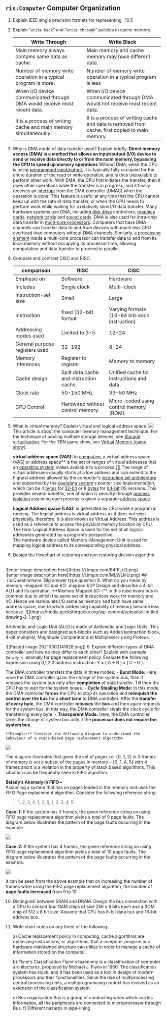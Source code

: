 
## `ris:Computer` Computer Organization
1. Explain IEEE single precision formats for representing -10.5
2. Explain “`write back`” and “`write through`” policies in cache memory.
	
	|Write Through|Write Black|
	|--------------|------------|
	|Main memory always contains same data as cache.|Main memory and cache memory may have different data.|
	|Number of memory write operation in a typical program is more.| Number of memory write operation in a typical program is less|
	|When I/O device communicated through DMA would receive most recent data.|When I/O device communicated through DMA would not receive most recent data.|
	|It is a process of writing cache and main memory simultaneously.|It is a process of writing cache and data is removed from cache, first copied to main memory.|
	
	
3. Why is DMA mode of data transfer used? Explain briefly.
	**Direct memory access (DMA) is a method that allows an input/output (I/O) device to send or receive data directly to or from the main memory, bypassing the CPU to speed up memory operations**
	Without DMA, when the CPU is using [programmed input/output](https://en.wikipedia.org/wiki/Programmed_input/output "Programmed input/output"), it is typically fully occupied for the entire duration of the read or write operation, and is thus unavailable to perform other work. With DMA, the CPU first initiates the transfer, then it does other operations while the transfer is in progress, and it finally receives an [interrupt](https://en.wikipedia.org/wiki/Interrupt "Interrupt") from the DMA controller (DMAC) when the operation is done. This feature is useful at any time that the CPU cannot keep up with the rate of data transfer, or when the CPU needs to perform work while waiting for a relatively slow I/O data transfer. Many hardware systems use DMA, including [disk drive](https://en.wikipedia.org/wiki/Disk_storage "Disk storage") controllers, [graphics cards](https://en.wikipedia.org/wiki/Video_card "Video card"), [network cards](https://en.wikipedia.org/wiki/Network_interface_controller "Network interface controller") and [sound cards](https://en.wikipedia.org/wiki/Sound_card "Sound card"). DMA is also used for intra-chip data transfer in [multi-core processors](https://en.wikipedia.org/wiki/Multi-core_processor "Multi-core processor"). Computers that have DMA channels can transfer data to and from devices with much less CPU overhead than computers without DMA channels. Similarly, a [processing element](https://en.wikipedia.org/wiki/Processing_element "Processing element") inside a multi-core processor can transfer data to and from its local memory without occupying its processor time, allowing computation and data transfer to proceed in parallel.
	
4. Compare and contrast CISC and RISC.
 
	comparison|RISC|CISC
	--------|--------|------
	Emphasis on|Software|Hardware
	Includes|Single clock|Multi-clock
	Instruction-set size|Small|Large
	Instruction|fixed (32-bit) format|Varying formats (16-64 bits each instruction)
	Addressing modes used|Limited to 3-5|12-24
	General purpose registers used|32-192|8-24
	Memory inferences|Register to register|Memory to memory
	Cache design|Split data cache and instruction cache.|Unified cache for instructions and data.
	Clock rate|50-150 MHz|33-50 MHz
	CPU Control|Hardwired without control memory.|Micro-coded using control memory (ROM).
	
5. What is virtual memory? Explain virtual and logical address space.
	![](https://upload.wikimedia.org/wikipedia/commons/thumb/6/6e/Virtual_memory.svg/250px-Virtual_memory.svg.png)
	This article is about the computer memory management technique. For the technique of pooling multiple storage devices, see [Storage virtualization](https://en.wikipedia.org/wiki/Storage_virtualization "Storage virtualization"). For the TBN game show, see [Virtual Memory (game show)](https://en.wikipedia.org/wiki/Virtual_Memory_(game_show) "Virtual Memory (game show)").
	
	**virtual address space (VAS):** In [computing](https://en.wikipedia.org/wiki/Computing "Computing"), a virtual address space (VAS) or address space** is the set of ranges of virtual addresses that an [operating system](https://en.wikipedia.org/wiki/Operating_system "Operating system") makes available to a process.[\[1\]](https://en.wikipedia.org/wiki/Virtual_address_space#cite_note-1) The range of virtual addresses usually starts at a low address and can extend to the highest address allowed by the computer's [instruction set architecture](https://en.wikipedia.org/wiki/Instruction_set "Instruction set") and supported by the [operating system](https://en.wikipedia.org/wiki/Operating_system "Operating system")'s pointer size implementation, which can be 4 [bytes](https://en.wikipedia.org/wiki/Bytes "Bytes") for [32-bit](https://en.wikipedia.org/wiki/32-bit "32-bit") or 8 [bytes](https://en.wikipedia.org/wiki/Bytes "Bytes") for [64-bit](https://en.wikipedia.org/wiki/64-bit "64-bit") OS versions. This provides several benefits, one of which is security through [process isolation](https://en.wikipedia.org/wiki/Process_isolation "Process isolation") assuming each process is given a separate [address space](https://en.wikipedia.org/wiki/Address_space "Address space").
	
	**Logical Address space (LAS):** is generated by CPU while a program is running. The logical address is virtual address as it does not exist physically, therefore, it is also known as Virtual Address. This address is used as a reference to access the physical memory location by CPU. The term Logical Address Space is used for the set of all logical addresses generated by a program’s perspective.  
	The hardware device called Memory-Management Unit is used for mapping logical address to its corresponding physical address.
	
6. Design the flowchart of restoring and non restoring division algorithm.
<br>
	![enter image description here](https://i.imgur.com/84RILcQ.png)
<br>
![enter image description here](https://i.imgur.com/MLWLkIU.png)
## `ris:Questionnaire` BIg answer type question
8. What do you mean by memory –mapped I/O and I/O- mapped I/O? Design and describe a 4-bit ALU and its operation.
 **Memory Mapped I/O –**
In this case every bus in common due to which the same set of instructions work for memory and I/O. Hence we manipulate I/O same as memory and both have same address space, due to which addressing capability of memory become less because.
![](https://media.geeksforgeeks.org/wp-content/uploads/Untitled-drawing-2-1.png)

Arithmetic and Logic Unit (ALU) is made of Arithmetic and Logic Units. This paper considers and designed sub-blocks such as Adder/subtraction block, 4-bit multiplier, Magnitude Comparator and Multiplexers using Proteus.

![[Pasted image 20210303141828.png]]
9. Explain different types of DMA controller and how do they differ to each other? Explain with example `Belady’s `anomaly for page replacement policy. Evaluate the following expression using 0,1,2,3 address instruction: Y = ( A + B ) x ( C – D ).

The DMA controller transfers the data in three modes:
	- **Burst Mode:** Here, once the DMA controller gains the charge of the system bus, then it releases the system bus only after **completion** of data transfer. Till then the CPU has to wait for the system buses.
	- **Cycle Stealing Mode:** In this mode, the DMA controller **forces** the CPU to stop its operation and **relinquish the control over the bus** for a **short term** to DMA controller. After the **transfer of every byte**, the DMA controller
	**releases** the **bus** and then again requests for the system bus. In this way, the DMA controller steals the clock cycle for transferring every byte.
	- **Transparent Mode:** Here, the DMA controller takes the charge of system bus only if the **processor does not require the system bus**.
	
	**Example:** Consider the following diagram to understand the behaviour of a stack-based page replacement algorithm

![](https://media.geeksforgeeks.org/wp-content/uploads/stackbased.png)

The diagram illustrates that given the set of pages i.e. {0, 1, 2} in 3 frames of memory is not a subset of the pages in memory – {0, 1, 4, 5} with 4 frames and it is a violation in the property of stack based algorithms. This situation can be frequently seen in FIFO algorithm.

**Belady’s Anomaly in FIFO –**  
Assuming a system that has no pages loaded in the memory and uses the FIFO Page replacement algorithm. Consider the following reference string:

> 1, 2, 3, 4, 1, 2, 5, 1, 2, 3, 4, 5 

**Case-1:** If the system has 3 frames, the given reference string on using FIFO page replacement algorithm yields a total of 9 page faults. The diagram below illustrates the pattern of the page faults occurring in the example.

![](https://media.geeksforgeeks.org/wp-content/uploads/fifo3.png)

**Case-2:** If the system has 4 frames, the given reference string on using FIFO page replacement algorithm yields a total of 10 page faults. The diagram below illustrates the pattern of the page faults occurring in the example.

![](https://media.geeksforgeeks.org/wp-content/uploads/fifo4.png)

It can be seen from the above example that on increasing the number of frames while using the FIFO page replacement algorithm, the number of **page faults increased** from 9 to 10.


10. Distinguish between SRAM and DRAM. Design the bus connection with a CPU to contact four RAM chips of size 256 x 8 bits each and a ROM chip of 512 x 8 bit size. Assume that CPU has 8-bit data bus and 16-bit address bus.
11. Write short notes on any three of the following:

	a) Cache replacement policy
		In computing, cache algorithms are optimizing instructions, or algorithms, that a computer program or a hardware-maintained structure can utilize in order to manage a cache of information stored on the computer.
	
	b) Flynn’s Classification
		Flynn's taxonomy is a classification of computer architectures, proposed by Michael J. Flynn in 1966. The classification system has stuck, and it has been used as a tool in design of modern processors and their functionalities. Since the rise of multiprocessing central processing units, a multiprogramming context has evolved as an extension of the classification system.
	
	c) Bus organization
		Bus is a group of conducting wires which carries information, all the peripherals are connected to microprocessor through Bus.
		f) Different hazards in pipe-lining
	